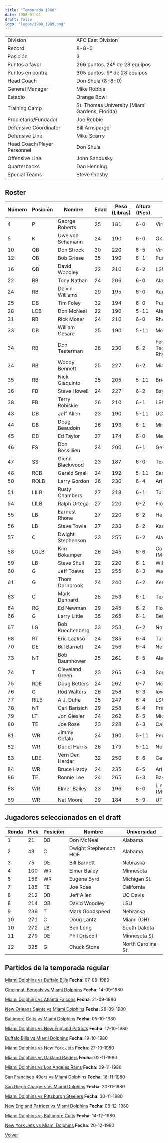 ```yaml
---
title: "Temporada 1980"
date: 1980-01-01
draft: false
logo: "logos/1980_1989.png"
---
```


|                      |                      |
|-------------------------|---------------------------|
| Division               | AFC East Division            |
| Record                 | 8-8-0              |
| Posición               | 3            |
| Puntos a favor         | 266 puntos. 24º de 28 equipos           |
| Puntos en contra       | 305 puntos. 9º de 28 equipos       |
| Head Coach             | Don Shula (8-8-0)               |
| General Manager        | Mike Robbie      |
| Estadio                | Orange Bowl             |
| Training Camp          | St. Thomas University (Miami Gardens, Florida)        |
| Propietario/Fundador | Joe Robbie |
| Defensive Coordinator | Bill Arnsparger |
| Defensive Line | Mike Scarry |
| Head Coach/Player Personnel | Don Shula |
| Offensive Line | John Sandusky |
| Quarterbacks | Dan Henning |
| Special Teams | Steve Crosby |


## Roster

| Número | Posición | Nombre           | Edad | Peso (Libras) | Altura (Píes) | Universidad          |
|--------|----------|------------------|------|---------------|---------------|----------------------|
| 4 | P | George Roberts | 25 | 181 | 6-0 | Virginia Tech |
| 5 | K | Uwe von Schamann | 24 | 190 | 6-0 | Oklahoma |
| 10 | QB | Don Strock | 30 | 220 | 6-5 | Virginia Tech |
| 12 | QB | Bob Griese | 35 | 190 | 6-1 | Purdue |
| 16 | QB | David Woodley | 22 | 210 | 6-2 | LSU |
| 22 | RB | Tony Nathan | 24 | 206 | 6-0 | Alabama |
| 24 | RB | Delvin Williams | 29 | 195 | 6-0 | Kansas |
| 25 | DB | Tim Foley | 32 | 194 | 6-0 | Purdue |
| 28 | LCB | Don McNeal | 22 | 190 | 5-11 | Alabama |
| 31 | RB | Rick Moser | 24 | 210 | 6-0 | Rhode Island |
| 33 | DB | William Cesare | 25 | 190 | 5-11 | Memphis,Miami (FL) |
| 34 | RB | Don Testerman | 28 | 230 | 6-2 | Ferrum,Virginia Tech,Lenoir-Rhyne,Clemson |
| 34 | RB | Woody Bennett | 25 | 227 | 6-2 | Miami (FL) |
| 35 | RB | Nick Giaquinto | 25 | 205 | 5-11 | Bridgeport,Connecticut |
| 36 | FB | Steve Howell | 24 | 227 | 6-2 | Baylor |
| 38 | FB | Terry Robiskie | 26 | 210 | 6-1 | LSU |
| 43 | DB | Jeff Allen | 23 | 190 | 5-11 | UC Davis |
| 44 | DB | Doug Beaudoin | 26 | 193 | 6-1 | Minnesota |
| 45 | DB | Ed Taylor | 27 | 174 | 6-0 | Memphis |
| 46 | FS | Don Bessillieu | 24 | 200 | 6-1 | Georgia Tech |
| 47 | SS | Glenn Blackwood | 23 | 187 | 6-0 | Texas |
| 48 | RCB | Gerald Small | 24 | 192 | 5-11 | San Jose St. |
| 50 | ROLB | Larry Gordon | 26 | 230 | 6-4 | Arizona St. |
| 51 | LILB | Rusty Chambers | 27 | 218 | 6-1 | Tulane |
| 54 | LILB | Ralph Ortega | 27 | 220 | 6-2 | Florida |
| 55 | LB | Earnest Rhone | 27 | 220 | 6-2 | Henderson St. |
| 56 | LB | Steve Towle | 27 | 233 | 6-2 | Kansas |
| 57 | C | Dwight Stephenson | 23 | 255 | 6-2 | Alabama |
| 58 | LOLB | Kim Bokamper | 26 | 245 | 6-6 | Concordia-Moorhead (MN),San Jose St. |
| 59 | LB | Steve Shull | 22 | 220 | 6-1 | William & Mary |
| 60 | G | Jeff Toews | 23 | 255 | 6-3 | Washington |
| 61 | G | Thom Dornbrook | 24 | 240 | 6-2 | Kentucky |
| 63 | C | Mark Dennard | 25 | 253 | 6-1 | Texas A&M |
| 64 | RG | Ed Newman | 29 | 245 | 6-2 | Florida Atlantic,Duke |
| 66 | G | Larry Little | 35 | 265 | 6-1 | Bethune-Cookman |
| 67 | LG | Bob Kuechenberg | 33 | 253 | 6-2 | Notre Dame |
| 68 | RT | Eric Laakso | 24 | 285 | 6-4 | Tulane |
| 70 | DE | Bill Barnett | 24 | 256 | 6-4 | Nebraska |
| 73 | NT | Bob Baumhower | 25 | 261 | 6-5 | Alabama |
| 74 | T | Cleveland Green | 23 | 265 | 6-3 | Southern |
| 75 | RDE | Doug Betters | 24 | 262 | 6-7 | Montana,Nevada |
| 76 | G | Rod Walters | 26 | 258 | 6-3 | Iowa |
| 77 | RILB | A.J. Duhe | 25 | 247 | 6-4 | LSU |
| 78 | NT | Carl Barisich | 29 | 258 | 6-4 | Princeton |
| 79 | LT | Jon Giesler | 24 | 262 | 6-5 | Michigan |
| 80 | TE | Joe Rose | 23 | 228 | 6-3 | California |
| 81 | WR | Jimmy Cefalo | 24 | 190 | 5-11 | Penn St. |
| 82 | WR | Duriel Harris | 26 | 179 | 5-11 | New Mexico St. |
| 83 | LDE | Vern Den Herder | 32 | 250 | 6-6 | Central College (IA) |
| 84 | WR | Bruce Hardy | 24 | 235 | 6-5 | Arizona St. |
| 86 | TE | Ronnie Lee | 24 | 265 | 6-3 | Baylor |
| 88 | WR | Elmer Bailey | 23 | 196 | 6-0 | Lincoln (MO),Minnesota |
| 89 | WR | Nat Moore | 29 | 184 | 5-9 | UT Martin,Florida |


## Jugadores seleccionados en el draft

| Ronda | Pick | Posición | Nombre           | Universidad          |
|-------|------|----------|------------------|----------------------|
| 1 | 21 | DB | Don McNeal | Alabama |
| 2 | 48 | C | Dwight Stephenson HOF | Alabama |
| 3 | 75 | DE | Bill Barnett | Nebraska |
| 4 | 100 | WR | Elmer Bailey | Minnesota |
| 6 | 158 | WR | Eugene Byrd | Michigan St. |
| 7 | 185 | TE | Joe Rose | California |
| 8 | 212 | DB | Jeff Allen | UC Davis |
| 8 | 214 | QB | David Woodley | LSU |
| 9 | 239 | T | Mark Goodspeed | Nebraska |
| 10 | 271 | C | Doug Lantz | Miami (OH) |
| 10 | 272 | LB | Ben Long | South Dakota |
| 11 | 279 | DE | Phil Driscoll | Minnesota St. |
| 12 | 325 | G | Chuck Stone | North Carolina St. |


## Partidos de la temporada regular

[Miami Dolphins vs Buffalo Bills](/historia/partidos/mia-buf-19800907) **Fecha**: 07-09-1980

[Cincinnati Bengals vs Miami Dolphins](/historia/partidos/cin-mia-19800914) **Fecha**: 14-09-1980

[Miami Dolphins vs Atlanta Falcons](/historia/partidos/mia-atl-19800921) **Fecha**: 21-09-1980

[New Orleans Saints vs Miami Dolphins](/historia/partidos/no-mia-19800928) **Fecha**: 28-09-1980

[Baltimore Colts vs Miami Dolphins](/historia/partidos/clt-mia-19801005) **Fecha**: 05-10-1980

[Miami Dolphins vs New England Patriots](/historia/partidos/mia-ne-19801012) **Fecha**: 12-10-1980

[Buffalo Bills vs Miami Dolphins](/historia/partidos/buf-mia-19801019) **Fecha**: 19-10-1980

[Miami Dolphins vs New York Jets](/historia/partidos/mia-nyj-19801027) **Fecha**: 27-10-1980

[Miami Dolphins vs Oakland Raiders](/historia/partidos/mia-oak-19801102) **Fecha**: 02-11-1980

[Miami Dolphins vs Los Angeles Rams](/historia/partidos/mia-lar-19801109) **Fecha**: 09-11-1980

[San Francisco 49ers vs Miami Dolphins](/historia/partidos/sf-mia-19801116) **Fecha**: 16-11-1980

[San Diego Chargers vs Miami Dolphins](/historia/partidos/sd-mia-19801120) **Fecha**: 20-11-1980

[Miami Dolphins vs Pittsburgh Steelers](/historia/partidos/mia-pit-19801130) **Fecha**: 30-11-1980

[New England Patriots vs Miami Dolphins](/historia/partidos/ne-mia-19801208) **Fecha**: 08-12-1980

[Miami Dolphins vs Baltimore Colts](/historia/partidos/mia-clt-19801214) **Fecha**: 14-12-1980

[New York Jets vs Miami Dolphins](/historia/partidos/nyj-mia-19801220) **Fecha**: 20-12-1980





[Volver](/historia)